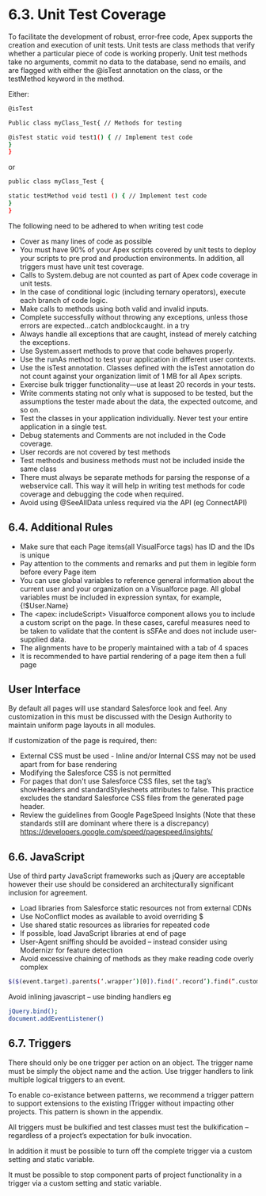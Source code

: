 # 6.3.	Unit Test Coverage
To facilitate the development of robust, error-free code, Apex supports the creation and execution of unit tests. Unit tests are class methods that verify whether a particular piece of code is working properly. Unit test methods take no arguments, commit no data to the database, send no emails, and are flagged with either the @isTest annotation on the class, or the testMethod keyword in the method.

Either:
```sh
@isTest

Public class myClass_Test{ // Methods for testing

@isTest static void test1() { // Implement test code
}
}
```
or
```sh
public class myClass_Test {

static testMethod void test1 () { // Implement test code
}
}
```
The following need to be adhered to when writing test code
-	Cover as many lines of code as possible 
-	You must have 90% of your Apex scripts covered by unit tests to deploy your scripts to pre prod and production environments. In addition, all triggers must have unit test coverage. 
-	Calls to System.debug are not counted as part of Apex code coverage in unit tests. 
-	In the case of conditional logic (including ternary operators), execute each branch of code logic. 
-	Make calls to methods using both valid and invalid inputs. 
-	Complete successfully without throwing any exceptions, unless those errors are expected…catch andblockcaught. in a try 
-	Always handle all exceptions that are caught, instead of merely catching the exceptions. 
-	Use System.assert methods to prove that code behaves properly. 
-	Use the runAs method to test your application in different user contexts. 
-	Use the isTest annotation. Classes defined with the isTest annotation do not count against your organization limit of 1 MB for all Apex scripts. 
-	Exercise bulk trigger functionality—use at least 20 records in your tests. 
-	Write comments stating not only what is supposed to be tested, but the assumptions the tester made about the data, the expected outcome, and so on. 
-	Test the classes in your application individually. Never test your entire application in a single test. 
-	Debug statements and Comments are not included in the Code coverage. 
-	User records are not covered by test methods 
-	Test methods and business methods must not be included inside the same class 
-	There must always be separate methods for parsing the response of a webservice call. This way it will help in writing test methods for code coverage and debugging the code when required. 
-	Avoid using @SeeAllData unless required via the API (eg ConnectAPI) 

## 6.4.	Additional Rules
-	Make sure that each Page items(all VisualForce tags) has ID and the IDs is unique 
-	Pay attention to the comments and remarks and put them in legible form before every Page item 
-	You can use global variables to reference general information about the current user and your organization on a Visualforce page. All global variables must be included in expression syntax, for example, {!$User.Name} 
-	The <apex: includeScript> Visualforce component allows you to include a custom script on the page. In these cases, careful measures need to be taken to validate that the content is sSFAe and does not include user-supplied data. 
-	The alignments have to be properly maintained with a tab of 4 spaces 
-	It is recommended to have partial rendering of a page item then a full page 

## User Interface
By default all pages will use standard Salesforce look and feel. Any customization in this must be discussed with the Design Authority to maintain uniform page layouts in all modules.

If customization of the page is required, then:
-	External CSS must be used - Inline and/or Internal CSS may not be used apart from for base rendering 
-	Modifying the Salesforce CSS is not permitted 
-	For pages that don't use Salesforce CSS files, set the tag’s showHeaders and standardStylesheets attributes to false. This practice excludes the standard Salesforce CSS files from the generated page header. 
-	Review the guidelines from Google PageSpeed Insights (Note that these standards still are dominant where there is a discrepancy) https://developers.google.com/speed/pagespeed/insights/ 

## 6.6.	JavaScript
Use of third party JavaScript frameworks such as jQuery are acceptable however their use should be considered an architecturally significant inclusion for agreement.
-	Load libraries from Salesforce static resources not from external CDNs 
-	Use NoConflict modes as available to avoid overriding $ 
-	Use shared static resources as libraries for repeated code 
-	If possible, load JavaScript libraries at end of page 
-	User-Agent sniffing should be avoided – instead consider using Modernizr for feature detection 
-	Avoid excessive chaining of methods as they make reading code overly complex 
```sh
$($(event.target).parents(‘.wrapper’)[0]).find(‘.record’).find(“.customer id”).innerText().toLowerCase()
```
Avoid inlining javascript – use binding handlers eg
```sh
jQuery.bind();
document.addEventListener()
```

## 6.7.	Triggers
There should only be one trigger per action on an object. The trigger name must be simply the object name and the action. Use trigger handlers to link multiple logical triggers to an event.

To enable co-existance between patterns, we recommend a trigger pattern to support extensions to the existing ITrigger without impacting other projects. This pattern is shown in the appendix.

All triggers must be bulkified and test classes must test the bulkification – regardless of a project’s expectation for bulk invocation.

In addition it must be possible to turn off the complete trigger via a custom setting and static variable.

It must be possible to stop component parts of project functionality in a trigger via a custom setting and static variable.